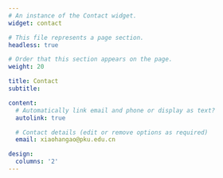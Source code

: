 ```yaml
---
# An instance of the Contact widget.
widget: contact

# This file represents a page section.
headless: true

# Order that this section appears on the page.
weight: 20

title: Contact
subtitle:

content:
  # Automatically link email and phone or display as text?
  autolink: true

  # Contact details (edit or remove options as required)
  email: xiaohangao@pku.edu.cn

design:
  columns: '2'
---
```


